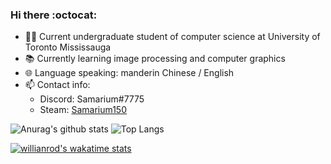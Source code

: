 ### Hi there :octocat:

<!--
**Samarium150/Samarium150** is a ✨ _special_ ✨ repository because its `README.md` (this file) appears on your GitHub profile.

Here are some ideas to get you started:

- 🔭 I’m currently working on ...
- 🌱 I’m currently learning ...
- 👯 I’m looking to collaborate on ...
- 🤔 I’m looking for help with ...
- 💬 Ask me about ...
- 📫 How to reach me: ...
- 😄 Pronouns: ...
- ⚡ Fun fact: ...
-->
- :man_student: Current undergraduate student of computer science at University of Toronto Mississauga
- :books: Currently learning image processing and computer graphics
- :globe_with_meridians: Language speaking: manderin Chinese / English
- :mailbox: Contact info:
    - Discord: Samarium#7775
    - Steam: [Samarium150](https://steamcommunity.com/id/941295333)
   
![Anurag's github stats](https://github-readme-stats.vercel.app/api?username=Samarium150&count_private=true&show_icons=true "Stats")
![Top Langs](https://github-readme-stats.vercel.app/api/top-langs/?username=Samarium150&layout=compact "Top languages")

[![willianrod's wakatime stats](https://github-readme-stats.vercel.app/api/wakatime?username=Samarium150&layout=compact)](https://wakatime.com/@Samarium150 "WakaTime")
